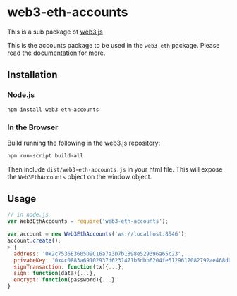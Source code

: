 # web3-eth-accounts

This is a sub package of [web3.js][repo]

This is the accounts package to be used in the `web3-eth` package.
Please read the [documentation][docs] for more.

## Installation

### Node.js

```bash
npm install web3-eth-accounts
```

### In the Browser

Build running the following in the [web3.js][repo] repository:

```bash
npm run-script build-all
```

Then include `dist/web3-eth-accounts.js` in your html file.
This will expose the `Web3EthAccounts` object on the window object.


## Usage

```js
// in node.js
var Web3EthAccounts = require('web3-eth-accounts');

var account = new Web3EthAccounts('ws://localhost:8546');
account.create();
> {
  address: '0x2c7536E3605D9C16a7a3D7b1898e529396a65c23',
  privateKey: '0x4c0883a69102937d6231471b5dbb6204fe5129617082792ae468d01a3f362318',
  signTransaction: function(tx){...},
  sign: function(data){...},
  encrypt: function(password){...}
}
```


[docs]: http://web3js.readthedocs.io/en/1.0/
[repo]: https://github.com/ethereum/web3.js


